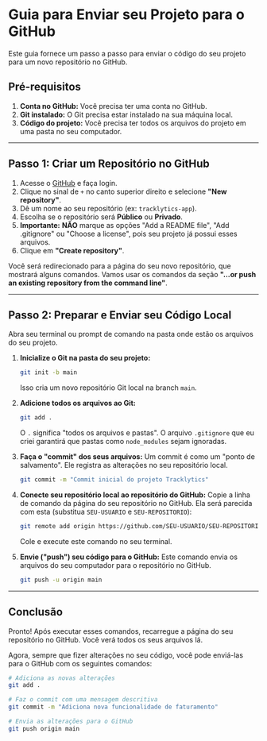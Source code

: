 # Guia para Enviar seu Projeto para o GitHub

Este guia fornece um passo a passo para enviar o código do seu projeto para um novo repositório no GitHub.

## Pré-requisitos

1.  **Conta no GitHub:** Você precisa ter uma conta no GitHub.
2.  **Git instalado:** O Git precisa estar instalado na sua máquina local.
3.  **Código do projeto:** Você precisa ter todos os arquivos do projeto em uma pasta no seu computador.

---

## Passo 1: Criar um Repositório no GitHub

1.  Acesse o [GitHub](https://github.com) e faça login.
2.  Clique no sinal de `+` no canto superior direito e selecione **"New repository"**.
3.  Dê um nome ao seu repositório (ex: `tracklytics-app`).
4.  Escolha se o repositório será **Público** ou **Privado**.
5.  **Importante:** **NÃO** marque as opções "Add a README file", "Add .gitignore" ou "Choose a license", pois seu projeto já possui esses arquivos.
6.  Clique em **"Create repository"**.

Você será redirecionado para a página do seu novo repositório, que mostrará alguns comandos. Vamos usar os comandos da seção **"...or push an existing repository from the command line"**.

---

## Passo 2: Preparar e Enviar seu Código Local

Abra seu terminal ou prompt de comando na pasta onde estão os arquivos do seu projeto.

1.  **Inicialize o Git na pasta do seu projeto:**
    ```bash
    git init -b main
    ```
    Isso cria um novo repositório Git local na branch `main`.

2.  **Adicione todos os arquivos ao Git:**
    ```bash
    git add .
    ```
    O `.` significa "todos os arquivos e pastas". O arquivo `.gitignore` que eu criei garantirá que pastas como `node_modules` sejam ignoradas.

3.  **Faça o "commit" dos seus arquivos:**
    Um commit é como um "ponto de salvamento". Ele registra as alterações no seu repositório local.
    ```bash
    git commit -m "Commit inicial do projeto Tracklytics"
    ```

4.  **Conecte seu repositório local ao repositório do GitHub:**
    Copie a linha de comando da página do seu repositório no GitHub. Ela será parecida com esta (substitua `SEU-USUARIO` e `SEU-REPOSITORIO`):
    ```bash
    git remote add origin https://github.com/SEU-USUARIO/SEU-REPOSITORIO.git
    ```
    Cole e execute este comando no seu terminal.

5.  **Envie ("push") seu código para o GitHub:**
    Este comando envia os arquivos do seu computador para o repositório no GitHub.
    ```bash
    git push -u origin main
    ```

---

## Conclusão

Pronto! Após executar esses comandos, recarregue a página do seu repositório no GitHub. Você verá todos os seus arquivos lá.

Agora, sempre que fizer alterações no seu código, você pode enviá-las para o GitHub com os seguintes comandos:
```bash
# Adiciona as novas alterações
git add .

# Faz o commit com uma mensagem descritiva
git commit -m "Adiciona nova funcionalidade de faturamento"

# Envia as alterações para o GitHub
git push origin main
```